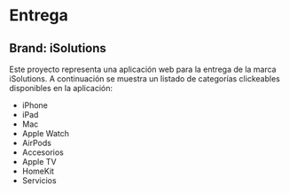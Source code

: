 <h1>Entrega</h1>
<h2>Brand: iSolutions</h2>
Este proyecto representa una aplicación web para la entrega de la marca iSolutions. A continuación se muestra un listado de categorías clickeables disponibles en la aplicación:

- iPhone
- iPad
- Mac
- Apple Watch
- AirPods
- Accesorios
- Apple TV
- HomeKit
- Servicios
